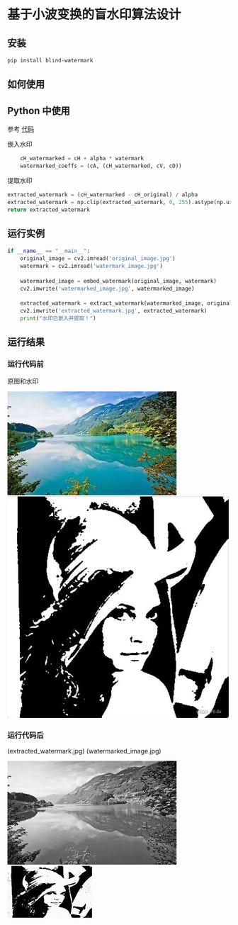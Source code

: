 # 基于小波变换的盲水印算法设计

## 安装
```bash
pip install blind-watermark
```


## 如何使用


## Python 中使用


参考 [代码](/example_str.py)


嵌入水印
```python
    cH_watermarked = cH + alpha * watermark
    watermarked_coeffs = (cA, (cH_watermarked, cV, cD))
```

提取水印
```python
extracted_watermark = (cH_watermarked - cH_original) / alpha
extracted_watermark = np.clip(extracted_watermark, 0, 255).astype(np.uint8)
return extracted_watermark 
```



## 运行实例

```python
if __name__ == "__main__":  
    original_image = cv2.imread('original_image.jpg')
    watermark = cv2.imread('watermark_image.jpg')  

    watermarked_image = embed_watermark(original_image, watermark)  
    cv2.imwrite('watermarked_image.jpg', watermarked_image)  

    extracted_watermark = extract_watermark(watermarked_image, original_image)  
    cv2.imwrite('extracted_watermark.jpg', extracted_watermark)  
    print("水印已嵌入并提取！")
```


## 运行结果


### 运行代码前
原图和水印



![origin_image](original_image.jpg)  ![打上水印的图](watermark_image.jpg)
### 运行代码后
(extracted_watermark.jpg)  (watermarked_image.jpg)

![origin_image](watermarked_image.jpg)  ![打上水印的图](extracted_watermark.jpg)






